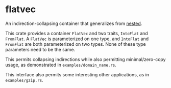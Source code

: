 # flatvec

An indirection-collapsing container that generalizes from [nested](https://crates.io/crates/nested).

This crate provides a container `FlatVec` and two traits, `IntoFlat` and `FromFlat`. A `FlatVec` is parameterized on one type, and `IntoFlat` and `FromFlat` are both parameterized on two types. None of these type parameters need to be the same.

This permits collapsing indirections while also permitting minimal/zero-copy usage, as demonstrated in `examples/domain_name.rs`.

This interface also permits some interesting other applications, as in `examples/gzip.rs`.
